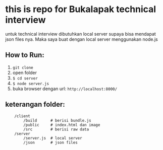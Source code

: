 # this is repo for Bukalapak technical interview

untuk technical interview dibutuhkan local server supaya bisa mendapat json files nya. Maka saya buat dengan local server menggunakan node.js

## How to Run:
1. `git clone`
2. open folder
3. `$ cd server`
4. `$ node server.js`
5. buka browser dengan url: `http://localhost:8000/`

## keterangan folder:
```
	/client 
		/build      # berisi bundle.js
		/public     # index.html dan image 
		/src        # berisi raw data
	/server
		/server.js  # local server
		/json       # json files
```
